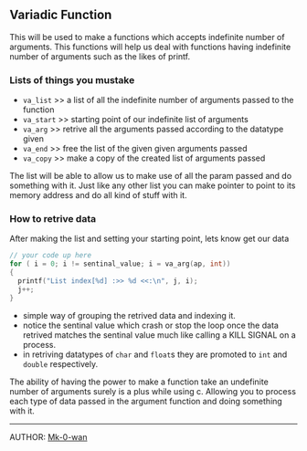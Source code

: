 ## Variadic Function
This will be used to make a functions which accepts indefinite number of arguments.
This functions will help us deal with functions having indefinite number of arguments such as the likes of printf.

### Lists of things you mustake
* `va_list` >> a list of all the indefinite number of arguments passed to the function
* `va_start` >> starting point of our indefinite list of arguments
* `va_arg` >> retrive all the arguments passed according to the datatype given
* `va_end` >> free the list of the given given arguments passed
* `va_copy` >> make a copy of the created list of arguments passed

The list will be able to allow us to make use of all the param passed and do something with it.
Just like any other list you can make pointer to point to its memory address and do all kind of stuff with it.

### How to retrive data
After making the list and setting your starting point, lets know get our data
```c
// your code up here
for ( i = 0; i != sentinal_value; i = va_arg(ap, int))
{
  printf("List index[%d] :>> %d <<:\n", j, i);
  j++;
}
```
* simple way of grouping the retrived data and indexing it.
* notice the sentinal value which crash or stop the loop once the data retrived matches the sentinal value
much like calling a KILL SIGNAL on a process.
* in retriving datatypes of `char` and `float`s they are promoted to `int` and `double` respectively.

The ability of having the power to make a function take an undefinite number of arguments surely is a plus while using c.
Allowing you to process each type of data passed in the argument function and doing something with it.

__________________________________________________________________________________________________________________________
AUTHOR: [Mk-0-wan](https://github.com/Mk-0-wan/)
